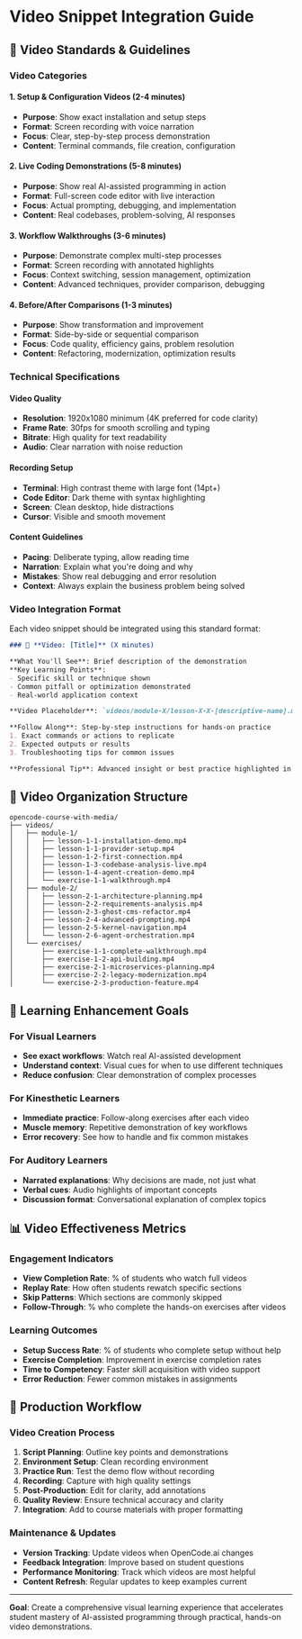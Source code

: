 # Video Snippet Integration Guide

## 🎥 Video Standards & Guidelines

### **Video Categories**

#### 1. **Setup & Configuration Videos** (2-4 minutes)
- **Purpose**: Show exact installation and setup steps
- **Format**: Screen recording with voice narration
- **Focus**: Clear, step-by-step process demonstration
- **Content**: Terminal commands, file creation, configuration

#### 2. **Live Coding Demonstrations** (5-8 minutes)  
- **Purpose**: Show real AI-assisted programming in action
- **Format**: Full-screen code editor with live interaction
- **Focus**: Actual prompting, debugging, and implementation
- **Content**: Real codebases, problem-solving, AI responses

#### 3. **Workflow Walkthroughs** (3-6 minutes)
- **Purpose**: Demonstrate complex multi-step processes
- **Format**: Screen recording with annotated highlights
- **Focus**: Context switching, session management, optimization
- **Content**: Advanced techniques, provider comparison, debugging

#### 4. **Before/After Comparisons** (1-3 minutes)
- **Purpose**: Show transformation and improvement
- **Format**: Side-by-side or sequential comparison
- **Focus**: Code quality, efficiency gains, problem resolution
- **Content**: Refactoring, modernization, optimization results

### **Technical Specifications**

#### **Video Quality**
- **Resolution**: 1920x1080 minimum (4K preferred for code clarity)
- **Frame Rate**: 30fps for smooth scrolling and typing
- **Bitrate**: High quality for text readability
- **Audio**: Clear narration with noise reduction

#### **Recording Setup**
- **Terminal**: High contrast theme with large font (14pt+)
- **Code Editor**: Dark theme with syntax highlighting
- **Screen**: Clean desktop, hide distractions
- **Cursor**: Visible and smooth movement

#### **Content Guidelines**
- **Pacing**: Deliberate typing, allow reading time
- **Narration**: Explain what you're doing and why
- **Mistakes**: Show real debugging and error resolution
- **Context**: Always explain the business problem being solved

### **Video Integration Format**

Each video snippet should be integrated using this standard format:

```markdown
### 🎥 **Video: [Title]** (X minutes)

**What You'll See**: Brief description of the demonstration
**Key Learning Points**: 
- Specific skill or technique shown
- Common pitfall or optimization demonstrated
- Real-world application context

**Video Placeholder**: `videos/module-X/lesson-X-X-[descriptive-name].mp4`

**Follow Along**: Step-by-step instructions for hands-on practice
1. Exact commands or actions to replicate
2. Expected outputs or results
3. Troubleshooting tips for common issues

**Professional Tip**: Advanced insight or best practice highlighted in the video
```

## 📂 Video Organization Structure

```
opencode-course-with-media/
├── videos/
│   ├── module-1/
│   │   ├── lesson-1-1-installation-demo.mp4
│   │   ├── lesson-1-1-provider-setup.mp4
│   │   ├── lesson-1-2-first-connection.mp4
│   │   ├── lesson-1-3-codebase-analysis-live.mp4
│   │   ├── lesson-1-4-agent-creation-demo.mp4
│   │   └── exercise-1-1-walkthrough.mp4
│   ├── module-2/
│   │   ├── lesson-2-1-architecture-planning.mp4
│   │   ├── lesson-2-2-requirements-analysis.mp4
│   │   ├── lesson-2-3-ghost-cms-refactor.mp4
│   │   ├── lesson-2-4-advanced-prompting.mp4
│   │   ├── lesson-2-5-kernel-navigation.mp4
│   │   └── lesson-2-6-agent-orchestration.mp4
│   └── exercises/
│       ├── exercise-1-1-complete-walkthrough.mp4
│       ├── exercise-1-2-api-building.mp4
│       ├── exercise-2-1-microservices-planning.mp4
│       ├── exercise-2-2-legacy-modernization.mp4
│       └── exercise-2-3-production-feature.mp4
```

## 🎯 Learning Enhancement Goals

### **For Visual Learners**
- **See exact workflows**: Watch real AI-assisted development
- **Understand context**: Visual cues for when to use different techniques
- **Reduce confusion**: Clear demonstration of complex processes

### **For Kinesthetic Learners**  
- **Immediate practice**: Follow-along exercises after each video
- **Muscle memory**: Repetitive demonstration of key workflows
- **Error recovery**: See how to handle and fix common mistakes

### **For Auditory Learners**
- **Narrated explanations**: Why decisions are made, not just what
- **Verbal cues**: Audio highlights of important concepts
- **Discussion format**: Conversational explanation of complex topics

## 📊 Video Effectiveness Metrics

### **Engagement Indicators**
- **View Completion Rate**: % of students who watch full videos
- **Replay Rate**: How often students rewatch specific sections
- **Skip Patterns**: Which sections are commonly skipped
- **Follow-Through**: % who complete the hands-on exercises after videos

### **Learning Outcomes**
- **Setup Success Rate**: % of students who complete setup without help
- **Exercise Completion**: Improvement in exercise completion rates
- **Time to Competency**: Faster skill acquisition with video support
- **Error Reduction**: Fewer common mistakes in assignments

## 🔧 Production Workflow

### **Video Creation Process**
1. **Script Planning**: Outline key points and demonstrations
2. **Environment Setup**: Clean recording environment
3. **Practice Run**: Test the demo flow without recording
4. **Recording**: Capture with high quality settings
5. **Post-Production**: Edit for clarity, add annotations
6. **Quality Review**: Ensure technical accuracy and clarity
7. **Integration**: Add to course materials with proper formatting

### **Maintenance & Updates**
- **Version Tracking**: Update videos when OpenCode.ai changes
- **Feedback Integration**: Improve based on student questions
- **Performance Monitoring**: Track which videos are most helpful
- **Content Refresh**: Regular updates to keep examples current

---

**Goal**: Create a comprehensive visual learning experience that accelerates student mastery of AI-assisted programming through practical, hands-on video demonstrations.